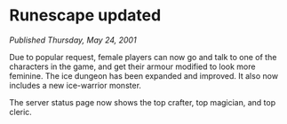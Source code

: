 # Runescape updated
*Published Thursday, May 24, 2001*

Due to popular request, female players can now go and talk to one of the characters in the game, and get their armour modified to look more feminine.
The ice dungeon has been expanded and improved. It also now includes a new ice-warrior monster.

The server status page now shows the top crafter, top magician, and top cleric.
